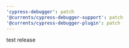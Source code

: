 ```yaml
---
'cypress-debugger': patch
'@currents/cypress-debugger-support': patch
'@currents/cypress-debugger-plugin': patch
---
```


test release
